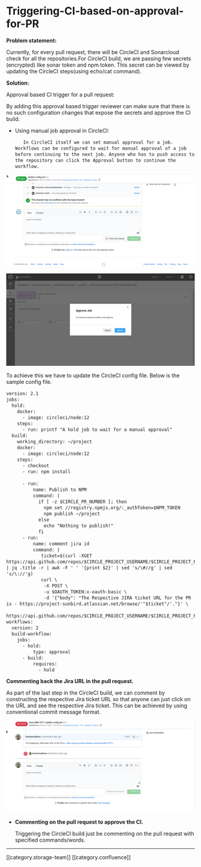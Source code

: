 # Triggering-CI-based-on-approval-for-PR

**Problem statement:**

Currently, for every pull request, there will be CircleCI and Sonarcloud check for all the repositories.For CircleCI build, we are passing few secrets (encrypted) like sonar token and npm token. This secret can be viewed by updating the CircleCI steps(using echo/cat command).

**Solution:**

Approval based CI trigger for a pull request:

By adding this approval based trigger reviewer can make sure that there is no such configuration changes that expose the secrets and approve the CI build.

*   Using manual job approval in CircleCI:

    ```
       In CircleCI itself we can set manual approval for a job. Workflows can be configured to wait for manual approval of a job before continuing to the next job. Anyone who has to push access to the repository can click the Approval button to continue the workflow.
    ```

![](../../../../.gitbook/assets/image-20200811-040342.png)

![](../../../../.gitbook/assets/image-20200811-040451.png)

To achieve this we have to update the CircleCI config file. Below is the sample config file.

```
version: 2.1
jobs:
  hold:
    docker:
      - image: circleci/node:12
    steps:
      - run: printf "A hold job to wait for a manual approval"
  build:
    working_directory: ~/project
    docker:
      - image: circleci/node:12 
    steps:
      - checkout
      - run: npm install
   
      - run:
          name: Publish to NPM
          command: |
            if [ -z $CIRCLE_PR_NUMBER ]; then 
              npm set //registry.npmjs.org/:_authToken=$NPM_TOKEN
              npm publish ~/project 
            else
              echo "Nothing to publish!" 
            fi
      - run:
          name: comment jira id
          command: |
             ticket=$(curl -XGET https://api.github.com/repos/$CIRCLE_PROJECT_USERNAME/$CIRCLE_PROJECT_REPONAME/pulls/$CIRCLE_PR_NUMBER | jq .title -r | awk -F ' ' '{print $2}' | sed 's/\#//g' | sed 's/\://'g)
             curl \
              -X POST \
              -u $OAUTH_TOKEN:x-oauth-basic \
              -d '{"body": "The Respective JIRA ticket URL for the PR is - https://project-sunbird.atlassian.net/browse/'"$ticket"/'."}' \
                     https://api.github.com/repos/$CIRCLE_PROJECT_USERNAME/$CIRCLE_PROJECT_REPONAME/issues/$CIRCLE_PR_NUMBER/comments
workflows:
  version: 2
  build-workflow:
    jobs:
      - hold:
          type: approval
      - build:
          requires:
            - hold
```

**Commenting back the Jira URL in the pull request.**

As part of the last step in the CircleCI build, we can comment by constructing the respective Jira ticket URL so that anyone can just click on the URL and see the respective Jira ticket. This can be achieved by using conventional commit message format.

![](../../../../.gitbook/assets/image-20200811-041525.png)

*   **Commenting on the pull request to approve the CI.**

    Triggering the CircleCI build just be commenting on the pull request with specified commands/words.

***

\[\[category.storage-team]] \[\[category.confluence]]
